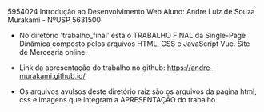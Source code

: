 5954024 Introdução ao Desenvolvimento Web
Aluno: Andre Luiz de Souza Murakami - NºUSP 5631500

- No diretório 'trabalho_final' está o TRABALHO FINAL da Single-Page Dinâmica composto pelos arquivos HTML, CSS e JavaScript Vue. Site de Mercearia online.

- Link da apresentação do trabalho no github: https://andre-murakami.github.io/

- Os arquivos avulsos deste diretório raiz são os arquivos da pagina html, css e imagens que integram a APRESENTAÇÃO do trabalho
  
